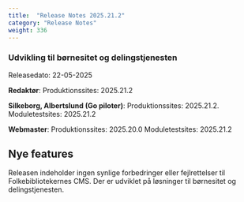 ```yaml
---
title:  "Release Notes 2025.21.2"
category: "Release Notes"
weight: 336
---  
```


### Udvikling til børnesitet og delingstjenesten

Releasedato: 22-05-2025

**Redaktør**: Produktionssites: 2025.21.2

**Silkeborg, Albertslund (Go piloter)**: Produktionssites: 2025.21.2. Moduletestsites: 2025.21.2

**Webmaster**: Produktionssites: 2025.20.0 Moduletestsites: 2025.21.2

## Nye features
Releasen indeholder ingen synlige forbedringer eller fejlrettelser til Folkebibliotekernes CMS. Der er udviklet på løsninger til børnesitet og delingstjenesten.
